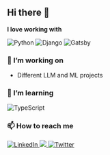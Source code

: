 ## Hi there 👋


**I love working with**

<div display="flex">
  <img src="https://img.shields.io/badge/python-%2320232a.svg?style=for-the-badge&logo=python&logoColor=%2361DAFB" alt="Python"/>
  <img src="https://img.shields.io/badge/django-%23007ACC.svg?style=for-the-badge&logo=django&logoColor=white" alt="Django"/>
  <img src="https://img.shields.io/badge/react-%23663399.svg?style=for-the-badge&logo=gatsby&logoColor=white" alt="Gatsby"/>
</div>

### 🔭 I’m working on

- Different LLM and ML projects

### 🌱 I’m learning

<div display="flex">
  <img src="https://img.shields.io/badge/typescript-2F3134?style=for-the-badge&logo=Typescript&logoColor=white" alt="TypeScript"/>
  
</div>

### 📫 How to reach me

<div display="flex">
  <a href="https://www.linkedin.com/in/walid-ajbar-84b1972b3/">
    <img src="https://img.shields.io/badge/linkedin-%230077B5.svg?style=for-the-badge&logo=linkedin&logoColor=white" alt="LinkedIn"/>
  </a>
  <a href="mailto:waid.ajbar@student-cs.fr?subject=Hello%20there">
    <img src="https://img.shields.io/badge/Send me a mail-%231DA1F2.svg?style=for-the-badge&logo=Mail&logoColor=white"/>
  </a>
  <a href="https://x.com/ajbar_walid">
    <img src="https://img.shields.io/badge/X-%231DA1F2.svg?style=for-the-badge&logo=Twitter&logoColor=black" alt="Twitter"/>
  </a>
</div>



<!--
**widodu77/widodu77** is a ✨ _special_ ✨ repository because its `README.md` (this file) appears on your GitHub profile.

Here are some ideas to get you started:

- 🔭 I’m currently working on ...
- 🌱 I’m currently learning ...
- 👯 I’m looking to collaborate on ...
- 🤔 I’m looking for help with ...
- 💬 Ask me about ...
- 📫 How to reach me: ...
- 😄 Pronouns: ...
- ⚡ Fun fact: ...
-->
